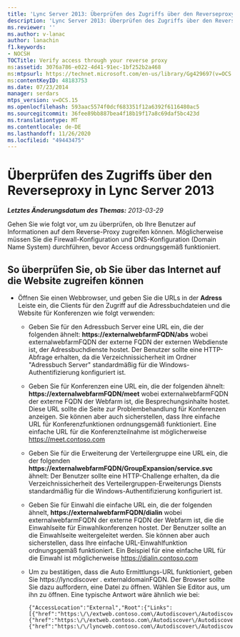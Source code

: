```yaml
---
title: 'Lync Server 2013: Überprüfen des Zugriffs über den Reverseproxy'
description: 'Lync Server 2013: Überprüfen des Zugriffs über den Reverse-Proxy'
ms.reviewer: ''
ms.author: v-lanac
author: lanachin
f1.keywords:
- NOCSH
TOCTitle: Verify access through your reverse proxy
ms:assetid: 3076a786-e022-4d41-91ec-1bf252b2a468
ms:mtpsurl: https://technet.microsoft.com/en-us/library/Gg429697(v=OCS.15)
ms:contentKeyID: 48183753
ms.date: 07/23/2014
manager: serdars
mtps_version: v=OCS.15
ms.openlocfilehash: 593aac5574f0dcf683351f12a6392f6116480ac5
ms.sourcegitcommit: 36fee89bb887bea4f18b19f17a8c69daf5bc423d
ms.translationtype: MT
ms.contentlocale: de-DE
ms.lasthandoff: 11/26/2020
ms.locfileid: "49443475"
---
```

# <a name="verify-access-through-your-reverse-proxy-in-lync-server-2013"></a>Überprüfen des Zugriffs über den Reverseproxy in Lync Server 2013

<div data-xmlns="http://www.w3.org/1999/xhtml">

<div class="topic" data-xmlns="http://www.w3.org/1999/xhtml" data-msxsl="urn:schemas-microsoft-com:xslt" data-cs="https://msdn.microsoft.com/">

<div data-asp="https://msdn2.microsoft.com/asp">



</div>

<div id="mainSection">

<div id="mainBody">

<span> </span>

_**Letztes Änderungsdatum des Themas:** 2013-03-29_

Gehen Sie wie folgt vor, um zu überprüfen, ob Ihre Benutzer auf Informationen auf dem Reverse-Proxy zugreifen können. Möglicherweise müssen Sie die Firewall-Konfiguration und DNS-Konfiguration (Domain Name System) durchführen, bevor Access ordnungsgemäß funktioniert.

<div>

## <a name="to-verify-that-you-can-access-the-website-through-the-internet"></a>So überprüfen Sie, ob Sie über das Internet auf die Website zugreifen können

  - Öffnen Sie einen Webbrowser, und geben Sie die URLs in der **Adress** Leiste ein, die Clients für den Zugriff auf die Adressbuchdateien und die Website für Konferenzen wie folgt verwenden:
    
      - Geben Sie für den Adressbuch Server eine URL ein, die der folgenden ähnelt: **https://externalwebfarmFQDN/abs** wobei externalwebfarmFQDN der externe FQDN der externen Webdienste ist, der Adressbuchdienste hostet. Der Benutzer sollte eine HTTP-Abfrage erhalten, da die Verzeichnissicherheit im Ordner "Adressbuch Server" standardmäßig für die Windows-Authentifizierung konfiguriert ist.
    
      - Geben Sie für Konferenzen eine URL ein, die der folgenden ähnelt: **https://externalwebfarmFQDN/meet** wobei externalwebfarmFQDN der externe FQDN der Webfarm ist, die Besprechungsinhalte hostet. Diese URL sollte die Seite zur Problembehandlung für Konferenzen anzeigen. Sie können aber auch sicherstellen, dass Ihre einfache URL für Konferenzfunktionen ordnungsgemäß funktioniert. Eine einfache URL für die Konferenzteilnahme ist möglicherweise https://meet.contoso.com
    
      - Geben Sie für die Erweiterung der Verteilergruppe eine URL ein, die der folgenden **https://externalwebfarmFQDN/GroupExpansion/service.svc** ähnelt: Der Benutzer sollte eine HTTP-Challenge erhalten, da die Verzeichnissicherheit des Verteilergruppen-Erweiterungs Diensts standardmäßig für die Windows-Authentifizierung konfiguriert ist.
    
      - Geben Sie für Einwahl die einfache URL ein, die der folgenden ähnelt, **https://externalwebfarmFQDN/dialin** wobei externalwebfarmFQDN der externe FQDN der Webfarm ist, die die Einwahlseite für Einwahlkonferenzen hostet. Der Benutzer sollte an die Einwahlseite weitergeleitet werden. Sie können aber auch sicherstellen, dass Ihre einfache URL-Einwahlfunktion ordnungsgemäß funktioniert. Ein Beispiel für eine einfache URL für die Einwahl ist möglicherweise https://dialin.contoso.com
    
      - Um zu bestätigen, dass die Auto Ermittlungs-URL funktioniert, geben Sie https://lyncdiscover . externaldomainFQDN. Der Browser sollte Sie dazu auffordern, eine Datei zu öffnen. Wählen Sie Editor aus, um ihn zu öffnen. Eine typische Antwort wäre ähnlich wie bei:
        
            {"AccessLocation":"External","Root":{"Links":[{"href":"https:\/\/extweb.contoso.com\/Autodiscover\/AutodiscoverService.svc\/root\/domain","token":"Domain"},
            {"href":"https:\/\/extweb.contoso.com\/Autodiscover\/AutodiscoverService.svc\/root\/user","token":"User"},
            {"href":"https:\/\/lyncweb.contoso.com\/Autodiscover\/AutodiscoverService.svc\/root\/oauth\/user","token":"OAuth"}]}}

</div>

</div>

<span> </span>

</div>

</div>

</div>

